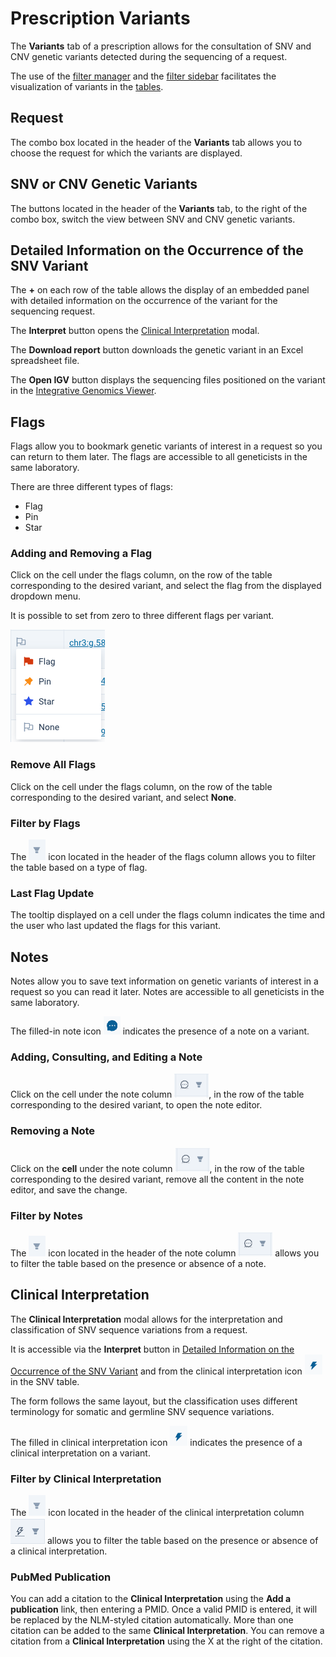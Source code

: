 # Prescription Variants

The **Variants** tab of a prescription allows for the consultation of SNV and CNV genetic variants detected during the sequencing of a request.

The use of the [filter manager](/qlin_genetic/filters_manager/filters_manager) and the [filter sidebar](/qlin_genetic/filter_panel/filter_panel.md) facilitates the visualization of variants in the [tables](/qlin_genetic/tables/tables.md).

## Request

The combo box located in the header of the **Variants** tab allows you to choose the request for which the variants are displayed.

## SNV or CNV Genetic Variants

The buttons located in the header of the **Variants** tab, to the right of the combo box, switch the view between SNV and CNV genetic variants.

## Detailed Information on the Occurrence of the SNV Variant

The **+** on each row of the table allows the display of an embedded panel with detailed information on the occurrence of the variant for the sequencing request.

The **Interpret** button opens the [Clinical Interpretation](#clinical-interpretation) modal.

The **Download report** button downloads the genetic variant in an Excel spreadsheet file.

The **Open IGV** button displays the sequencing files positioned on the variant in the [Integrative Genomics Viewer](https://igv.org/).

## Flags

Flags allow you to bookmark genetic variants of interest in a request so you can return to them later. The flags are accessible to all geneticists in the same laboratory.

There are three different types of flags:

- Flag
- Pin
- Star

### Adding and Removing a Flag

Click on the cell under the flags column, on the row of the table corresponding to the desired variant, and select the flag from the displayed dropdown menu.

It is possible to set from zero to three different flags per variant.

![menu drapeau](flags_menu.png)

### Remove All Flags

Click on the cell under the flags column, on the row of the table corresponding to the desired variant, and select **None**.

### Filter by Flags

The ![filter](filter_icon.png) icon located in the header of the flags column allows you to filter the table based on a type of flag.

### Last Flag Update

The tooltip displayed on a cell under the flags column indicates the time and the user who last updated the flags for this variant.

## Notes

Notes allow you to save text information on genetic variants of interest in a request so you can read it later. Notes are accessible to all geneticists in the same laboratory.

The filled-in note icon ![filled note](note_filled_icon.png) indicates the presence of a note on a variant.

### Adding, Consulting, and Editing a Note

Click on the cell under the note column ![note column header](note_column_header.png), in the row of the table corresponding to the desired variant, to open the note editor.

### Removing a Note

Click on the **cell** under the note column ![note column header](note_column_header.png), in the row of the table corresponding to the desired variant, remove all the content in the note editor, and save the change.

### Filter by Notes

The ![filter](filter_icon.png) icon located in the header of the note column ![note column header](note_column_header.png) allows you to filter the table based on the presence or absence of a note.

## Clinical Interpretation

The **Clinical Interpretation** modal allows for the interpretation and classification of SNV sequence variations from a request.

It is accessible via the **Interpret** button in [Detailed Information on the Occurrence of the SNV Variant](#detailed-information-on-the-occurrence-of-the-snv-variant) and from the clinical interpretation icon ![filled clinical interpretation](interpretation_filled_icon.png) in the SNV table.

The form follows the same layout, but the classification uses different terminology for somatic and germline SNV sequence variations.

The filled in clinical interpretation icon ![filled clinical interpretation](interpretation_filled_icon.png) indicates the presence of a clinical interpretation on a variant.

### Filter by Clinical Interpretation

The ![filter](filter_icon.png) icon located in the header of the clinical interpretation column ![clinical interpretation column header](interpretation_column_header.png) allows you to filter the table based on the presence or absence of a clinical interpretation.

### PubMed Publication

You can add a citation to the **Clinical Interpretation** using the **Add a publication** link, then entering a PMID. Once a valid PMID is entered, it will be replaced by the NLM-styled citation automatically. More than one citation can be added to the same **Clinical Interpretation**. You can remove a citation from a **Clinical Interpretation** using the X at the right of the citation.
